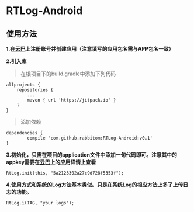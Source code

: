# RTLog-Android

## 使用方法
**1.在[云巴](https://yunba.io)上注册账号并创建应用（注意填写的应用包名需与APP包名一致）**

**2.引入库**
> 在根项目下的build.gradle中添加下列代码

	allprojects {
		repositories {
			...
			maven { url 'https://jitpack.io' }
		}
	}
	
> 添加依赖

    dependencies {
	        compile 'com.github.rabbitom:RTLog-Android:v0.1'
	}
	
**3.初始化，只需在项目的application文件中添加一句代码即可。注意其中的appkey需要在[云巴](https://yunba.io)上的应用详情上查看**

	RtLog.init(this, "5a2123302a27c9d728f5353f");

**4.使用方式和系统的Log方法基本类似。只是在系统Log的相应方法上多了上传日志的功能。**

	RtLog.i(TAG, "your logs");
